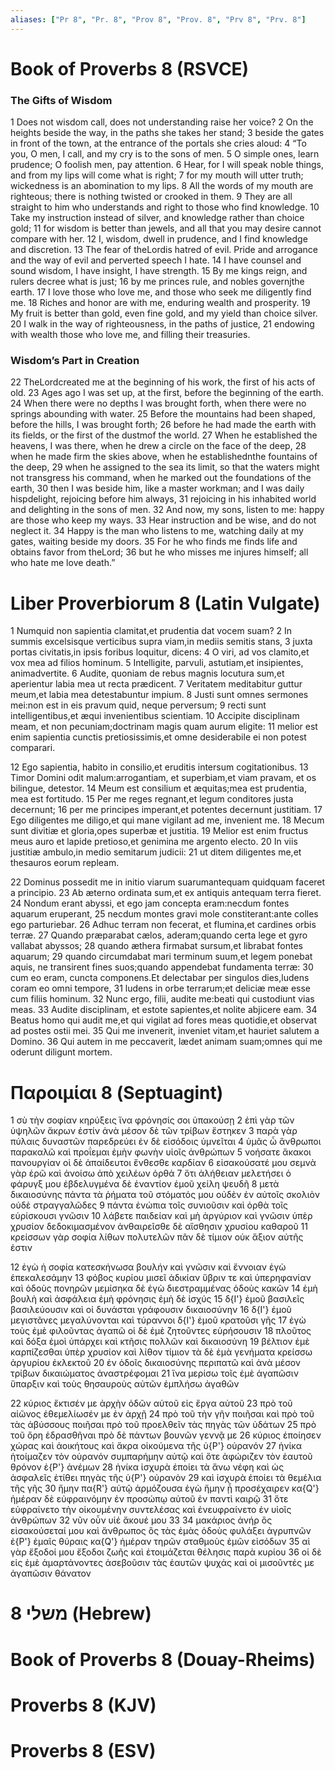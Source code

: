 ```yaml
---
aliases: ["Pr 8", "Pr. 8", "Prov 8", "Prov. 8", "Prv 8", "Prv. 8"]
---
```



# Book of Proverbs 8 (RSVCE)

### The Gifts of Wisdom
1 Does not wisdom call, does not understanding raise her voice?
2 On the heights beside the way, in the paths she takes her stand;
3 beside the gates in front of the town, at the entrance of the portals she cries aloud:
4 “To you, O men, I call, and my cry is to the sons of men.
5 O simple ones, learn prudence; O foolish men, pay attention.
6 Hear, for I will speak noble things, and from my lips will come what is right;
7 for my mouth will utter truth; wickedness is an abomination to my lips.
8 All the words of my mouth are righteous; there is nothing twisted or crooked in them.
9 They are all straight to him who understands and right to those who find knowledge.
10 Take my instruction instead of silver, and knowledge rather than choice gold;
11 for wisdom is better than jewels, and all that you may desire cannot compare with her.
12 I, wisdom, dwell in prudence, and I find knowledge and discretion.
13 The fear of theLordis hatred of evil. Pride and arrogance and the way of evil and perverted speech I hate.
14 I have counsel and sound wisdom, I have insight, I have strength.
15 By me kings reign, and rulers decree what is just;
16 by me princes rule, and nobles governjthe earth.
17 I love those who love me, and those who seek me diligently find me.
18 Riches and honor are with me, enduring wealth and prosperity.
19 My fruit is better than gold, even fine gold, and my yield than choice silver.
20 I walk in the way of righteousness, in the paths of justice,
21 endowing with wealth those who love me, and filling their treasuries.
### Wisdom’s Part in Creation
22 TheLordcreated me at the beginning of his work, the first of his acts of old.
23 Ages ago I was set up, at the first, before the beginning of the earth.
24 When there were no depths I was brought forth, when there were no springs abounding with water.
25 Before the mountains had been shaped, before the hills, I was brought forth;
26 before he had made the earth with its fields, or the first of the dustmof the world.
27 When he established the heavens, I was there, when he drew a circle on the face of the deep,
28 when he made firm the skies above, when he establishednthe fountains of the deep,
29 when he assigned to the sea its limit, so that the waters might not transgress his command, when he marked out the foundations of the earth,
30 then I was beside him, like a master workman; and I was daily hispdelight, rejoicing before him always,
31 rejoicing in his inhabited world and delighting in the sons of men.
32 And now, my sons, listen to me: happy are those who keep my ways.
33 Hear instruction and be wise, and do not neglect it.
34 Happy is the man who listens to me, watching daily at my gates, waiting beside my doors.
35 For he who finds me finds life and obtains favor from theLord;
36 but he who misses me injures himself; all who hate me love death.”


# Liber Proverbiorum 8 (Latin Vulgate)

1 Numquid non sapientia clamitat,et prudentia dat vocem suam?
2 In summis excelsisque verticibus supra viam,in mediis semitis stans,
3 juxta portas civitatis,in ipsis foribus loquitur, dicens:
4 O viri, ad vos clamito,et vox mea ad filios hominum.
5 Intelligite, parvuli, astutiam,et insipientes, animadvertite.
6 Audite, quoniam de rebus magnis locutura sum,et aperientur labia mea ut recta prædicent.
7 Veritatem meditabitur guttur meum,et labia mea detestabuntur impium.
8 Justi sunt omnes sermones mei:non est in eis pravum quid, neque perversum;
9 recti sunt intelligentibus,et æqui invenientibus scientiam.
10 Accipite disciplinam meam, et non pecuniam;doctrinam magis quam aurum eligite:
11 melior est enim sapientia cunctis pretiosissimis,et omne desiderabile ei non potest comparari.

12 Ego sapientia, habito in consilio,et eruditis intersum cogitationibus.
13 Timor Domini odit malum:arrogantiam, et superbiam,et viam pravam, et os bilingue, detestor.
14 Meum est consilium et æquitas;mea est prudentia, mea est fortitudo.
15 Per me reges regnant,et legum conditores justa decernunt;
16 per me principes imperant,et potentes decernunt justitiam.
17 Ego diligentes me diligo,et qui mane vigilant ad me, invenient me.
18 Mecum sunt divitiæ et gloria,opes superbæ et justitia.
19 Melior est enim fructus meus auro et lapide pretioso,et genimina me argento electo.
20 In viis justitiæ ambulo,in medio semitarum judicii:
21 ut ditem diligentes me,et thesauros eorum repleam.

22 Dominus possedit me in initio viarum suarumantequam quidquam faceret a principio.
23 Ab æterno ordinata sum,et ex antiquis antequam terra fieret.
24 Nondum erant abyssi, et ego jam concepta eram:necdum fontes aquarum eruperant,
25 necdum montes gravi mole constiterant:ante colles ego parturiebar.
26 Adhuc terram non fecerat, et flumina,et cardines orbis terræ.
27 Quando præparabat cælos, aderam;quando certa lege et gyro vallabat abyssos;
28 quando æthera firmabat sursum,et librabat fontes aquarum;
29 quando circumdabat mari terminum suum,et legem ponebat aquis, ne transirent fines suos;quando appendebat fundamenta terræ:
30 cum eo eram, cuncta componens.Et delectabar per singulos dies,ludens coram eo omni tempore,
31 ludens in orbe terrarum;et deliciæ meæ esse cum filiis hominum.
32 Nunc ergo, filii, audite me:beati qui custodiunt vias meas.
33 Audite disciplinam, et estote sapientes,et nolite abjicere eam.
34 Beatus homo qui audit me,et qui vigilat ad fores meas quotidie,et observat ad postes ostii mei.
35 Qui me invenerit, inveniet vitam,et hauriet salutem a Domino.
36 Qui autem in me peccaverit, lædet animam suam;omnes qui me oderunt diligunt mortem.


# Παροιμίαι 8 (Septuagint)

1 σὺ τὴν σοφίαν κηρύξεις ἵνα φρόνησίς σοι ὑπακούσῃ
2 ἐπὶ γὰρ τῶν ὑψηλῶν ἄκρων ἐστίν ἀνὰ μέσον δὲ τῶν τρίβων ἕστηκεν
3 παρὰ γὰρ πύλαις δυναστῶν παρεδρεύει ἐν δὲ εἰσόδοις ὑμνεῖται
4 ὑμᾶς ὦ ἄνθρωποι παρακαλῶ καὶ προΐεμαι ἐμὴν φωνὴν υἱοῖς ἀνθρώπων
5 νοήσατε ἄκακοι πανουργίαν οἱ δὲ ἀπαίδευτοι ἔνθεσθε καρδίαν
6 εἰσακούσατέ μου σεμνὰ γὰρ ἐρῶ καὶ ἀνοίσω ἀπὸ χειλέων ὀρθά
7 ὅτι ἀλήθειαν μελετήσει ὁ φάρυγξ μου ἐβδελυγμένα δὲ ἐναντίον ἐμοῦ χείλη ψευδῆ
8 μετὰ δικαιοσύνης πάντα τὰ ῥήματα τοῦ στόματός μου οὐδὲν ἐν αὐτοῖς σκολιὸν οὐδὲ στραγγαλῶδες
9 πάντα ἐνώπια τοῖς συνιοῦσιν καὶ ὀρθὰ τοῖς εὑρίσκουσι γνῶσιν
10 λάβετε παιδείαν καὶ μὴ ἀργύριον καὶ γνῶσιν ὑπὲρ χρυσίον δεδοκιμασμένον ἀνθαιρεῖσθε δὲ αἴσθησιν χρυσίου καθαροῦ
11 κρείσσων γὰρ σοφία λίθων πολυτελῶν πᾶν δὲ τίμιον οὐκ ἄξιον αὐτῆς ἐστιν

12 ἐγὼ ἡ σοφία κατεσκήνωσα βουλήν καὶ γνῶσιν καὶ ἔννοιαν ἐγὼ ἐπεκαλεσάμην
13 φόβος κυρίου μισεῖ ἀδικίαν ὕβριν τε καὶ ὑπερηφανίαν καὶ ὁδοὺς πονηρῶν μεμίσηκα δὲ ἐγὼ διεστραμμένας ὁδοὺς κακῶν
14 ἐμὴ βουλὴ καὶ ἀσφάλεια ἐμὴ φρόνησις ἐμὴ δὲ ἰσχύς
15 δ{I'} ἐμοῦ βασιλεῖς βασιλεύουσιν καὶ οἱ δυνάσται γράφουσιν δικαιοσύνην
16 δ{I'} ἐμοῦ μεγιστᾶνες μεγαλύνονται καὶ τύραννοι δ{I'} ἐμοῦ κρατοῦσι γῆς
17 ἐγὼ τοὺς ἐμὲ φιλοῦντας ἀγαπῶ οἱ δὲ ἐμὲ ζητοῦντες εὑρήσουσιν
18 πλοῦτος καὶ δόξα ἐμοὶ ὑπάρχει καὶ κτῆσις πολλῶν καὶ δικαιοσύνη
19 βέλτιον ἐμὲ καρπίζεσθαι ὑπὲρ χρυσίον καὶ λίθον τίμιον τὰ δὲ ἐμὰ γενήματα κρείσσω ἀργυρίου ἐκλεκτοῦ
20 ἐν ὁδοῖς δικαιοσύνης περιπατῶ καὶ ἀνὰ μέσον τρίβων δικαιώματος ἀναστρέφομαι
21 ἵνα μερίσω τοῖς ἐμὲ ἀγαπῶσιν ὕπαρξιν καὶ τοὺς θησαυροὺς αὐτῶν ἐμπλήσω ἀγαθῶν

22 κύριος ἔκτισέν με ἀρχὴν ὁδῶν αὐτοῦ εἰς ἔργα αὐτοῦ
23 πρὸ τοῦ αἰῶνος ἐθεμελίωσέν με ἐν ἀρχῇ
24 πρὸ τοῦ τὴν γῆν ποιῆσαι καὶ πρὸ τοῦ τὰς ἀβύσσους ποιῆσαι πρὸ τοῦ προελθεῖν τὰς πηγὰς τῶν ὑδάτων
25 πρὸ τοῦ ὄρη ἑδρασθῆναι πρὸ δὲ πάντων βουνῶν γεννᾷ με
26 κύριος ἐποίησεν χώρας καὶ ἀοικήτους καὶ ἄκρα οἰκούμενα τῆς ὑ{P'} οὐρανόν
27 ἡνίκα ἡτοίμαζεν τὸν οὐρανόν συμπαρήμην αὐτῷ καὶ ὅτε ἀφώριζεν τὸν ἑαυτοῦ θρόνον ἐ{P'} ἀνέμων
28 ἡνίκα ἰσχυρὰ ἐποίει τὰ ἄνω νέφη καὶ ὡς ἀσφαλεῖς ἐτίθει πηγὰς τῆς ὑ{P'} οὐρανὸν
29 καὶ ἰσχυρὰ ἐποίει τὰ θεμέλια τῆς γῆς
30 ἤμην πα{R'} αὐτῷ ἁρμόζουσα ἐγὼ ἤμην ᾗ προσέχαιρεν κα{Q'} ἡμέραν δὲ εὐφραινόμην ἐν προσώπῳ αὐτοῦ ἐν παντὶ καιρῷ
31 ὅτε εὐφραίνετο τὴν οἰκουμένην συντελέσας καὶ ἐνευφραίνετο ἐν υἱοῖς ἀνθρώπων
32 νῦν οὖν υἱέ ἄκουέ μου
33 
34 μακάριος ἀνήρ ὃς εἰσακούσεταί μου καὶ ἄνθρωπος ὃς τὰς ἐμὰς ὁδοὺς φυλάξει ἀγρυπνῶν ἐ{P'} ἐμαῖς θύραις κα{Q'} ἡμέραν τηρῶν σταθμοὺς ἐμῶν εἰσόδων
35 αἱ γὰρ ἔξοδοί μου ἔξοδοι ζωῆς καὶ ἑτοιμάζεται θέλησις παρὰ κυρίου
36 οἱ δὲ εἰς ἐμὲ ἁμαρτάνοντες ἀσεβοῦσιν τὰς ἑαυτῶν ψυχάς καὶ οἱ μισοῦντές με ἀγαπῶσιν θάνατον


# 8 משלי (Hebrew)


# Book of Proverbs 8 (Douay-Rheims)


# Proverbs 8 (KJV)


# Proverbs 8 (ESV)

